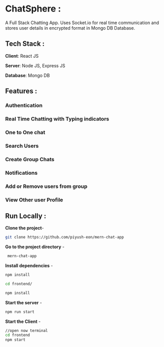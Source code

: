 # ChatSphere :

A Full Stack Chatting App. 
Uses Socket.io for real time communication and stores user details in encrypted format in Mongo DB Database.


## Tech Stack :

**Client**: React JS

**Server**: Node JS, Express JS

**Database**: Mongo DB



## Features :

### Authentication

### Real Time Chatting with Typing indicators

### One to One chat

### Search Users

### Create Group Chats

### Notifications

### Add or Remove users from group

### View Other user Profile












## Run Locally :

**Clone the project**- 

 ```bash
 git clone https://github.com/piyush-eon/mern-chat-app
```

**Go to the project directory** - 
```bash
 mern-chat-app
```

**Install dependencies** -  
```bash
npm install
```

```bash
cd frontend/

npm install
```
			
**Start the server** - 
```bash
npm run start
```

**Start the Client** -  
```bash
//open now terminal
cd frontend
npm start
```
